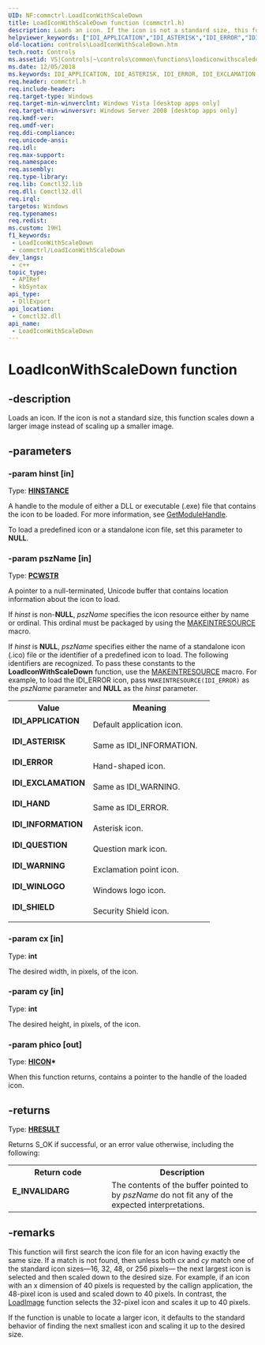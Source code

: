 ```yaml
---
UID: NF:commctrl.LoadIconWithScaleDown
title: LoadIconWithScaleDown function (commctrl.h)
description: Loads an icon. If the icon is not a standard size, this function scales down a larger image instead of scaling up a smaller image.
helpviewer_keywords: ["IDI_APPLICATION","IDI_ASTERISK","IDI_ERROR","IDI_EXCLAMATION","IDI_HAND","IDI_INFORMATION","IDI_QUESTION","IDI_SHIELD","IDI_WARNING","IDI_WINLOGO","LoadIconWithScaleDown","LoadIconWithScaleDown function [Windows Controls]","_shell_LoadIconWithScaleDown","_shell_LoadIconWithScaleDown_cpp","commctrl/LoadIconWithScaleDown","controls.LoadIconWithScaleDown","controls._shell_LoadIconWithScaleDown"]
old-location: controls\LoadIconWithScaleDown.htm
tech.root: Controls
ms.assetid: VS|Controls|~\controls\common\functions\loadiconwithscaledown.htm
ms.date: 12/05/2018
ms.keywords: IDI_APPLICATION, IDI_ASTERISK, IDI_ERROR, IDI_EXCLAMATION, IDI_HAND, IDI_INFORMATION, IDI_QUESTION, IDI_SHIELD, IDI_WARNING, IDI_WINLOGO, LoadIconWithScaleDown, LoadIconWithScaleDown function [Windows Controls], _shell_LoadIconWithScaleDown, _shell_LoadIconWithScaleDown_cpp, commctrl/LoadIconWithScaleDown, controls.LoadIconWithScaleDown, controls._shell_LoadIconWithScaleDown
req.header: commctrl.h
req.include-header: 
req.target-type: Windows
req.target-min-winverclnt: Windows Vista [desktop apps only]
req.target-min-winversvr: Windows Server 2008 [desktop apps only]
req.kmdf-ver: 
req.umdf-ver: 
req.ddi-compliance: 
req.unicode-ansi: 
req.idl: 
req.max-support: 
req.namespace: 
req.assembly: 
req.type-library: 
req.lib: Comctl32.lib
req.dll: Comctl32.dll
req.irql: 
targetos: Windows
req.typenames: 
req.redist: 
ms.custom: 19H1
f1_keywords:
 - LoadIconWithScaleDown
 - commctrl/LoadIconWithScaleDown
dev_langs:
 - c++
topic_type:
 - APIRef
 - kbSyntax
api_type:
 - DllExport
api_location:
 - Comctl32.dll
api_name:
 - LoadIconWithScaleDown
---
```


# LoadIconWithScaleDown function


## -description

Loads an icon. If the icon is not a standard size, this function scales down a larger image instead of scaling up a smaller image.

## -parameters

### -param hinst [in]

Type: <b><a href="https://docs.microsoft.com/windows/desktop/WinProg/windows-data-types">HINSTANCE</a></b>

A handle to the module of either a DLL or executable (.exe) file that contains the icon to be loaded. For more information, see <a href="https://docs.microsoft.com/windows/desktop/api/libloaderapi/nf-libloaderapi-getmodulehandleexa">GetModuleHandle</a>.

                    

To load a predefined icon or a standalone icon file, set this parameter to <b>NULL</b>.

### -param pszName [in]

Type: <b><a href="https://docs.microsoft.com/windows/desktop/WinProg/windows-data-types">PCWSTR</a></b>

A pointer to a null-terminated, Unicode buffer that contains location information about the icon to load. 


                    

If <i>hinst</i> is non-<b>NULL</b>, <i>pszName</i>  specifies the icon resource either by name or ordinal. This ordinal must be packaged by using the <a href="https://docs.microsoft.com/windows/desktop/api/winuser/nf-winuser-makeintresourcea">MAKEINTRESOURCE</a> macro.

If <i>hinst</i> is <b>NULL</b>, <i>pszName</i> specifies either the name of a standalone icon (.ico) file or the identifier of a predefined icon to load. The following identifiers are recognized. To pass these constants to the <b>LoadIconWithScaleDown</b> function, use the <a href="https://docs.microsoft.com/windows/desktop/api/winuser/nf-winuser-makeintresourcea">MAKEINTRESOURCE</a> macro. For example, to load the IDI_ERROR icon, pass <code>MAKEINTRESOURCE(IDI_ERROR)</code> as the <i>pszName</i> parameter and <b>NULL</b> as the <i>hinst</i> parameter.

<table>
<tr>
<th>Value</th>
<th>Meaning</th>
</tr>
<tr>
<td width="40%"><a id="IDI_APPLICATION"></a><a id="idi_application"></a><dl>
<dt><b>IDI_APPLICATION</b></dt>
</dl>
</td>
<td width="60%">
Default application icon.

</td>
</tr>
<tr>
<td width="40%"><a id="IDI_ASTERISK"></a><a id="idi_asterisk"></a><dl>
<dt><b>IDI_ASTERISK</b></dt>
</dl>
</td>
<td width="60%">
Same as IDI_INFORMATION.

</td>
</tr>
<tr>
<td width="40%"><a id="IDI_ERROR"></a><a id="idi_error"></a><dl>
<dt><b>IDI_ERROR</b></dt>
</dl>
</td>
<td width="60%">
Hand-shaped icon.

</td>
</tr>
<tr>
<td width="40%"><a id="IDI_EXCLAMATION"></a><a id="idi_exclamation"></a><dl>
<dt><b>IDI_EXCLAMATION</b></dt>
</dl>
</td>
<td width="60%">
Same as IDI_WARNING.

</td>
</tr>
<tr>
<td width="40%"><a id="IDI_HAND"></a><a id="idi_hand"></a><dl>
<dt><b>IDI_HAND</b></dt>
</dl>
</td>
<td width="60%">
Same as IDI_ERROR. 

</td>
</tr>
<tr>
<td width="40%"><a id="IDI_INFORMATION"></a><a id="idi_information"></a><dl>
<dt><b>IDI_INFORMATION</b></dt>
</dl>
</td>
<td width="60%">
Asterisk icon.

</td>
</tr>
<tr>
<td width="40%"><a id="IDI_QUESTION"></a><a id="idi_question"></a><dl>
<dt><b>IDI_QUESTION</b></dt>
</dl>
</td>
<td width="60%">
Question mark icon.

</td>
</tr>
<tr>
<td width="40%"><a id="IDI_WARNING"></a><a id="idi_warning"></a><dl>
<dt><b>IDI_WARNING</b></dt>
</dl>
</td>
<td width="60%">
Exclamation point icon.

</td>
</tr>
<tr>
<td width="40%"><a id="IDI_WINLOGO"></a><a id="idi_winlogo"></a><dl>
<dt><b>IDI_WINLOGO</b></dt>
</dl>
</td>
<td width="60%">
Windows logo icon. 
						

</td>
</tr>
<tr>
<td width="40%"><a id="IDI_SHIELD"></a><a id="idi_shield"></a><dl>
<dt><b>IDI_SHIELD</b></dt>
</dl>
</td>
<td width="60%">
Security Shield icon.

</td>
</tr>
</table>

### -param cx [in]

Type: <b>int</b>

The desired width, in pixels, of the icon.

### -param cy [in]

Type: <b>int</b>

The desired height, in pixels, of the icon.

### -param phico [out]

Type: <b><a href="https://docs.microsoft.com/windows/desktop/WinProg/windows-data-types">HICON</a>*</b>

When this function returns, contains a pointer to the handle of the loaded icon.

## -returns

Type: <b><a href="https://docs.microsoft.com/windows/desktop/WinProg/windows-data-types">HRESULT</a></b>

Returns S_OK if successful, or an error value otherwise, including the following:

<table>
<tr>
<th>Return code</th>
<th>Description</th>
</tr>
<tr>
<td width="40%">
<dl>
<dt><b>E_INVALIDARG</b></dt>
</dl>
</td>
<td width="60%">
The contents of the buffer pointed to by <i>pszName</i> do not fit any of the expected interpretations.

</td>
</tr>
</table>

## -remarks

This function will first search the icon file for an icon having exactly the same size. If a match is not found, then unless both <i>cx</i> and <i>cy</i> match one of the standard icon sizes—16, 32, 48, or 256 pixels— the next largest icon is selected and then scaled down to the desired size. For example, if an icon with an x dimension of 40 pixels is requested by the callign application, the 48-pixel icon is used and scaled down to 40 pixels. In contrast, the <a href="https://docs.microsoft.com/windows/desktop/api/commctrl/nf-commctrl-imagelist_loadimagea">LoadImage</a> function selects the 32-pixel icon and scales it up to 40 pixels.

If the function is unable to locate a larger icon, it defaults to the standard behavior of finding the next smallest icon and scaling it up to the desired size.


